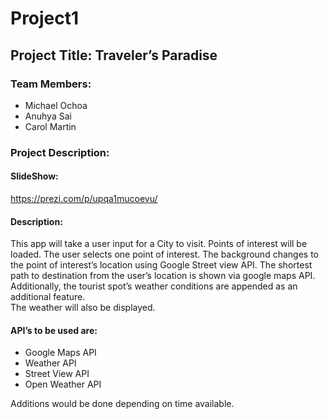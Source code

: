 # Project1

## Project Title: Traveler’s Paradise

### Team Members:  
*    Michael Ochoa
*    Anuhya Sai 
*    Carol Martin

### Project Description:

#### SlideShow:
https://prezi.com/p/upqa1mucoevu/

#### Description:
This app will take a user input for a City to visit. Points of interest will be loaded. The user selects one point of interest. The background changes to the point of interest’s location using Google Street view API. The shortest path to destination from the user’s location is shown via google maps API. Additionally, the tourist spot’s weather conditions are appended as an additional feature.  
The weather will also be displayed.

#### API’s to be used are: 
*    Google Maps API
*    Weather API
*    Street View API
*    Open Weather API

Additions would be done depending on time available.